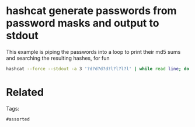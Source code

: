 # hashcat generate passwords from password masks and output to stdout
This example is piping the passwords into a loop to print their md5 sums and searching the resulting hashes, for fun
```bash
hashcat --force --stdout -a 3 '?d?d?d?d?l?l?l?l' | while read line; do echo -n $line | md5sum; done | grep 'bad\|a55'
```

# Related


Tags:

    #assorted
